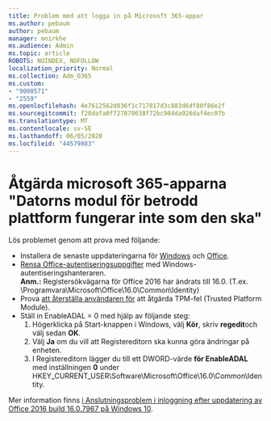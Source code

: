 ```yaml
---
title: Problem med att logga in på Microsoft 365-appar
ms.author: pebaum
author: pebaum
manager: mnirkhe
ms.audience: Admin
ms.topic: article
ROBOTS: NOINDEX, NOFOLLOW
localization_priority: Normal
ms.collection: Adm_O365
ms.custom:
- "9000571"
- "2559"
ms.openlocfilehash: 4e7612562d036f1c717817d3c883d6df80f86e2f
ms.sourcegitcommit: f28dafa0f727870038f72bc904da926daf4ec07b
ms.translationtype: MT
ms.contentlocale: sv-SE
ms.lasthandoff: 06/05/2020
ms.locfileid: "44579883"
---
```

# <a name="fixing-the-microsoft-365-apps-your-computers-trusted-platform-module-is-not-functioning-properly-message"></a>Åtgärda microsoft 365-apparna "Datorns modul för betrodd plattform fungerar inte som den ska"

Lös problemet genom att prova med följande:

- Installera de senaste uppdateringarna för [Windows](https://support.microsoft.com/help/4027667/windows-10-update) och [Office](https://support.office.com/article/update-office-and-your-computer-with-microsoft-update-2ab296f3-7f03-43a2-8e50-46de917611c5).
- [Rensa Office-autentiseringsuppgifter](https://docs.microsoft.com/eoffice/troubleshoot/error-messages/another-account-already-signed-in#step-3-clear-cached-credentials-on-the-computer) med Windows-autentiseringshanteraren.<br/>
    **Anm.:** Registersökvägarna för Office 2016 har ändrats till 16.0. (T.ex. \Programvara\Microsoft\Office\16.0\Common\Identity\)
- Prova [att återställa användaren för](https://docs.microsoft.com/office365/troubleshoot/administration/connection-issue-when-sign-in-office-2016#symptom-2) att åtgärda TPM-fel (Trusted Platform Module).
- Ställ in EnableADAL = 0 med hjälp av följande steg:  
    1. Högerklicka på Start-knappen i Windows, välj **Kör**, skriv **regedit**och välj sedan **OK**.
    2. Välj **Ja** om du vill att Registereditorn ska kunna göra ändringar på enheten.
    3. I Registereditorn lägger du till ett DWORD-värde **för EnableADAL** med inställningen **0** under HKEY_CURRENT_USER\Software\Microsoft\Office\16.0\Common\Identity.

Mer information finns [i Anslutningsproblem i inloggning efter uppdatering av Office 2016 build 16.0.7967 på Windows 10](https://docs.microsoft.com/office365/troubleshoot/administration/connection-issue-when-sign-in-office-2016).